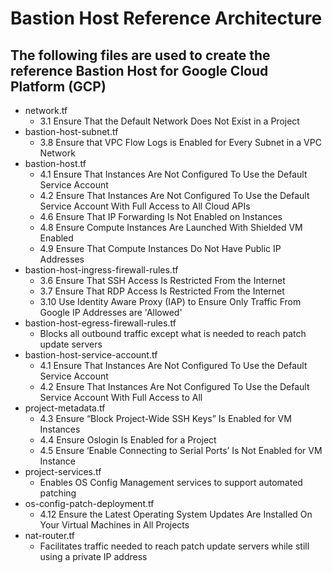 # Bastion Host Reference Architecture

## The following files are used to create the reference Bastion Host for Google Cloud Platform (GCP)

- network.tf
	- 3.1 Ensure That the Default Network Does Not Exist in a Project 
- bastion-host-subnet.tf
	- 3.8 Ensure that VPC Flow Logs is Enabled for Every Subnet in a VPC Network
- bastion-host.tf
	- 4.1 Ensure That Instances Are Not Configured To Use the Default Service Account
	- 4.2 Ensure That Instances Are Not Configured To Use the Default Service Account With Full Access to All Cloud APIs
	- 4.6 Ensure That IP Forwarding Is Not Enabled on Instances
	- 4.8 Ensure Compute Instances Are Launched With Shielded VM Enabled
	- 4.9 Ensure That Compute Instances Do Not Have Public IP Addresses
- bastion-host-ingress-firewall-rules.tf
	- 3.6 Ensure That SSH Access Is Restricted From the Internet
	- 3.7 Ensure That RDP Access Is Restricted From the Internet
	- 3.10 Use Identity Aware Proxy (IAP) to Ensure Only Traffic From Google IP Addresses are 'Allowed'
- bastion-host-egress-firewall-rules.tf
	- Blocks all outbound traffic except what is needed to reach patch update servers
- bastion-host-service-account.tf
	- 4.1 Ensure That Instances Are Not Configured To Use the Default Service Account
	- 4.2 Ensure That Instances Are Not Configured To Use the Default Service Account With Full Access to All 
- project-metadata.tf
	- 4.3 Ensure “Block Project-Wide SSH Keys” Is Enabled for VM Instances
	- 4.4 Ensure Oslogin Is Enabled for a Project
	- 4.5 Ensure ‘Enable Connecting to Serial Ports’ Is Not Enabled for VM Instance
- project-services.tf
	- Enables OS Config Management services to support automated patching
- os-config-patch-deployment.tf
	- 4.12 Ensure the Latest Operating System Updates Are Installed On Your Virtual Machines in All Projects
- nat-router.tf
	- Facilitates traffic needed to reach patch update servers while still using a private IP address

